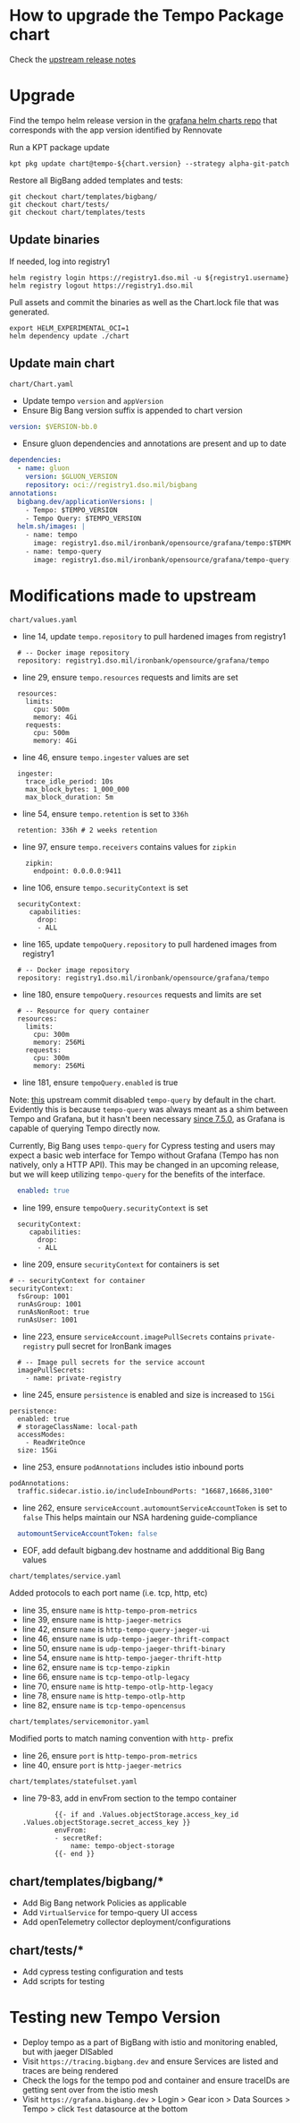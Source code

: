 # How to upgrade the Tempo Package chart

Check the [upstream release notes](https://grafana.com/docs/tempo/next/release-notes/)

# Upgrade

Find the tempo helm release version in the [grafana helm charts repo](https://github.com/grafana/helm-charts/tree/main/charts/tempo) that corresponds with the app version identified by Rennovate

Run a KPT package update

```shell
kpt pkg update chart@tempo-${chart.version} --strategy alpha-git-patch
```

Restore all BigBang added templates and tests:
```shell
git checkout chart/templates/bigbang/
git checkout chart/tests/
git checkout chart/templates/tests
```

## Update binaries
If needed, log into registry1
```
helm registry login https://registry1.dso.mil -u ${registry1.username}
helm registry logout https://registry1.dso.mil
```

Pull assets and commit the binaries as well as the Chart.lock file that was generated.
```
export HELM_EXPERIMENTAL_OCI=1
helm dependency update ./chart
```


## Update main chart

```chart/Chart.yaml```

- Update tempo `version` and `appVersion`
- Ensure Big Bang version suffix is appended to chart version
```yaml
version: $VERSION-bb.0
```
- Ensure gluon dependencies and annotations are present and up to date
```yaml
dependencies:
  - name: gluon
    version: $GLUON_VERSION
    repository: oci://registry1.dso.mil/bigbang
annotations:
  bigbang.dev/applicationVersions: |
    - Tempo: $TEMPO_VERSION
    - Tempo Query: $TEMPO_VERSION
  helm.sh/images: |
    - name: tempo
      image: registry1.dso.mil/ironbank/opensource/grafana/tempo:$TEMPO_VERSION
    - name: tempo-query
      image: registry1.dso.mil/ironbank/opensource/grafana/tempo-query:$TEMPO_VERSION
```

# Modifications made to upstream 

```chart/values.yaml```

- line 14, update `tempo.repository` to pull hardened images from registry1
```
  # -- Docker image repository
  repository: registry1.dso.mil/ironbank/opensource/grafana/tempo
```

- line 29, ensure `tempo.resources` requests and limits are set
```
  resources:
    limits:
      cpu: 500m
      memory: 4Gi
    requests:
      cpu: 500m
      memory: 4Gi
```

- line 46, ensure `tempo.ingester` values are set
```
  ingester:
    trace_idle_period: 10s
    max_block_bytes: 1_000_000
    max_block_duration: 5m
```

- line 54, ensure `tempo.retention` is set to `336h`
```
  retention: 336h # 2 weeks retention
```

- line 97, ensure `tempo.receivers` contains values for `zipkin`
```
    zipkin:
      endpoint: 0.0.0.0:9411
```

- line 106, ensure `tempo.securityContext` is set
```
  securityContext:
     capabilities:
       drop:
       - ALL
```

- line 165, update `tempoQuery.repository` to pull hardened images from registry1
```
  # -- Docker image repository
  repository: registry1.dso.mil/ironbank/opensource/grafana/tempo
```

- line 180, ensure `tempoQuery.resources` requests and limits are set
```
  # -- Resource for query container
  resources:
    limits:
      cpu: 300m
      memory: 256Mi
    requests:
      cpu: 300m
      memory: 256Mi
```

- line 181, ensure `tempoQuery.enabled` is true

Note: [this](https://github.com/grafana/helm-charts/commit/4c77fa7b3a54977d094071b446ff8b5b86982858) upstream commit disabled `tempo-query` by default in the chart. Evidently this is because `tempo-query` was always meant as a shim between Tempo and Grafana, but it hasn't been necessary [since 7.5.0](https://github.com/grafana/tempo/issues/456#issuecomment-815813684), as Grafana is capable of querying Tempo directly now.

Currently, Big Bang uses `tempo-query` for Cypress testing and users may expect a basic web interface for Tempo without Grafana (Tempo has non natively, only a HTTP API). This may be changed in an upcoming release, but we will keep utilizing `tempo-query` for the benefits of the interface.
```yaml
  enabled: true
```



- line 199, ensure `tempoQuery.securityContext` is set
```
  securityContext:
     capabilities:
       drop:
       - ALL
```

- line 209, ensure `securityContext` for containers is set
```
# -- securityContext for container
securityContext:
  fsGroup: 1001
  runAsGroup: 1001
  runAsNonRoot: true
  runAsUser: 1001
```

- line 223, ensure `serviceAccount.imagePullSecrets` contains `private-registry` pull secret for IronBank images
```
  # -- Image pull secrets for the service account
  imagePullSecrets:
    - name: private-registry
```

- line 245, ensure `persistence` is enabled and size is increased to `15Gi`
```
persistence:
  enabled: true
  # storageClassName: local-path
  accessModes:
    - ReadWriteOnce
  size: 15Gi
```

- line 253, ensure `podAnnotations` includes istio inbound ports
```
podAnnotations:
  traffic.sidecar.istio.io/includeInboundPorts: "16687,16686,3100"
```

- line 262, ensure `serviceAccount.automountServiceAccountToken` is set to `false`
This helps maintain our NSA hardening guide-compliance
```yaml
  automountServiceAccountToken: false
``` 

- EOF, add default bigbang.dev hostname and addditional Big Bang values


```chart/templates/service.yaml```

Added protocols to each port name (i.e. tcp, http, etc)

- line 35, ensure `name` is `http-tempo-prom-metrics`
- line 39, ensure `name` is `http-jaeger-metrics`
- line 42, ensure `name` is `http-tempo-query-jaeger-ui`
- line 46, ensure `name` is `udp-tempo-jaeger-thrift-compact`
- line 50, ensure `name` is `udp-tempo-jaeger-thrift-binary`
- line 54, ensure `name` is `http-tempo-jaeger-thrift-http`
- line 62, ensure `name` is `tcp-tempo-zipkin`
- line 66, ensure `name` is `tcp-tempo-otlp-legacy`
- line 70, ensure `name` is `http-tempo-otlp-http-legacy`
- line 78, ensure `name` is `http-tempo-otlp-http`
- line 82, ensure `name` is `tcp-tempo-opencensus`

```chart/templates/servicemonitor.yaml```

Modified ports to match naming convention with `http-` prefix

- line 26, ensure `port` is `http-tempo-prom-metrics`
- line 40, ensure `port` is `http-jaeger-metrics`

```chart/templates/statefulset.yaml```

- line 79-83, add in envFrom section to the tempo container
    ```
            {{- if and .Values.objectStorage.access_key_id .Values.objectStorage.secret_access_key }}
            envFrom:
            - secretRef:
                name: tempo-object-storage
            {{- end }}
    ```

## chart/templates/bigbang/*

- Add Big Bang network Policies as applicable
- Add `VirtualService` for tempo-query UI access
- Add openTelemetry collector deployment/configurations

## chart/tests/*

- Add cypress testing configuration and tests
- Add scripts for testing

# Testing new Tempo Version

- Deploy tempo as a part of BigBang with istio and monitoring enabled, but with jaeger DISabled
- Visit `https://tracing.bigbang.dev` and ensure Services are listed and traces are being rendered
- Check the logs for the tempo pod and container and ensure traceIDs are getting sent over from the istio mesh
- Visit `https://grafana.bigbang.dev` > Login > Gear icon > Data Sources > Tempo > click `Test` datasource at the bottom
